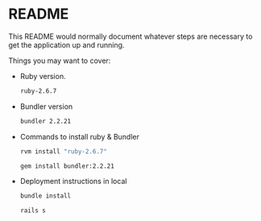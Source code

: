 # README

This README would normally document whatever steps are necessary to get the
application up and running.

Things you may want to cover:

* Ruby version.
  ```sh
  ruby-2.6.7
  ```

* Bundler version
  ```sh
  bundler 2.2.21
  ```

* Commands to install ruby & Bundler 
  ```sh
  rvm install "ruby-2.6.7"
  ```
  ```sh
  gem install bundler:2.2.21
  ```

* Deployment instructions in local
  ```sh
  bundle install
  ```
  ```sh
  rails s
  ```

